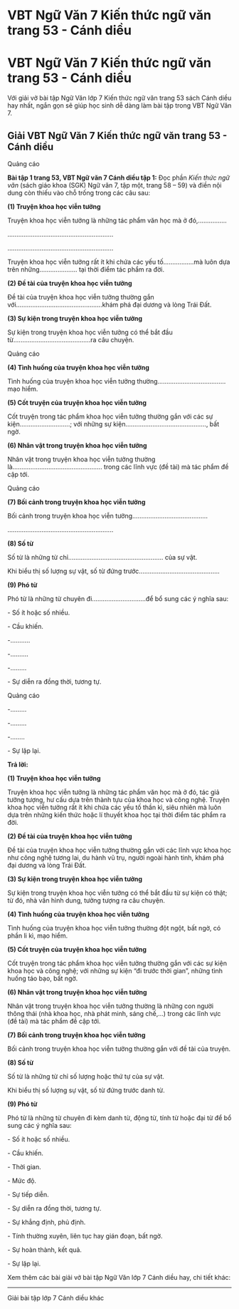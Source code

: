 # VBT Ngữ Văn 7 Kiến thức ngữ văn trang 53 - Cánh diều

# VBT Ngữ Văn 7 Kiến thức ngữ văn trang 53 - Cánh diều

Với giải vở bài tập Ngữ Văn lớp 7 Kiến thức ngữ văn trang 53 sách Cánh diều hay nhất, ngắn gọn sẽ giúp học sinh dễ dàng làm bài tập trong VBT Ngữ Văn 7.

## Giải VBT Ngữ Văn 7 Kiến thức ngữ văn trang 53 - Cánh diều

Quảng cáo

**Bài tập 1 trang 53, VBT Ngữ văn 7 Cánh diều tập 1:** Đọc phần _Kiến thức ngữ văn_ (sách giáo khoa (SGK) Ngữ văn 7, tập một, trang 58 – 59) và điền nội dung còn thiếu vào chỗ trống trong các câu sau:

**(1) Truyện khoa học viễn tưởng**

Truyện khoa học viễn tưởng là những tác phẩm văn học mà ở đó,................ 

........................................................... 

........................................................... 

Truyện khoa học viễn tưởng rất ít khi chứa các yếu tố.................mà luôn dựa trên những..................... tại thời điểm tác phẩm ra đời.

**(2) Đề tài của truyện khoa học viễn tưởng**

Đề tài của truyện khoa học viễn tưởng thường gắn với................................................khám phá đại dương và lòng Trái Đất.

**(3) Sự kiện trong truyện khoa học viễn tưởng**

Sự kiện trong truyện khoa học viễn tưởng có thể bắt đầu từ...........................................ra câu chuyện.

Quảng cáo

**(4) Tình huống của truyện khoa học viễn tưởng**

Tình huống của truyện khoa học viễn tưởng thường...................................... mạo hiểm.

**(5) Cốt truyện của truyện khoa học viễn tưởng**

Cốt truyện trong tác phẩm khoa học viễn tưởng thường gắn với các sự kiện............................; với những sự kiện............................................., bất ngờ.

**(6) Nhân vật trong truyện khoa học viễn tưởng**

Nhân vật trong truyện khoa học viễn tưởng thường là.................................................. trong các lĩnh vực (đề tài) mà tác phẩm đề cập tới.

Quảng cáo

**(7) Bối cảnh trong truyện khoa học viễn tưởng**

Bối cảnh trong truyện khoa học viễn tưởng.......................................... 

........................................................... 

**(8) Số từ**

Số từ là những từ chỉ..................................................... của sự vật.

Khi biểu thị số lượng sự vật, số từ đứng trước............................................. 

**(9) Phó từ**

Phó từ là những từ chuyên đi..............................để bổ sung các ý nghĩa sau:

\- Số ít hoặc số nhiều.

\- Cầu khiến.

-...........

-..........

-.........

\- Sự diễn ra đồng thời, tương tự.

Quảng cáo

-.........

-.........

-........

\- Sự lặp lại.

**Trả lời:**

**(1) Truyện khoa học viễn tưởng**

Truyện khoa học viễn tưởng là những tác phẩm văn học mà ở đó, tác giả tưởng tượng, hư cấu dựa trên thành tựu của khoa học và công nghệ. Truyện khoa học viễn tưởng rất ít khi chứa các yếu tố thần kì, siêu nhiên mà luôn dựa trên những kiến thức hoặc lí thuyết khoa học tại thời điểm tác phẩm ra đời.

**(2) Đề tài của truyện khoa học viễn tưởng**

Đề tài của truyện khoa học viễn tưởng thường gắn với các lĩnh vực khoa học như công nghệ tương lai, du hành vũ trụ, người ngoài hành tinh, khám phá đại dương và lòng Trái Đất.

**(3) Sự kiện trong truyện khoa học viễn tưởng**

Sự kiện trong truyện khoa học viễn tưởng có thể bắt đầu từ sự kiện có thật; từ đó, nhà văn hình dung, tưởng tượng ra câu chuyện.

**(4) Tình huống của truyện khoa học viễn tưởng**

Tình huống của truyện khoa học viễn tưởng thường đột ngột, bất ngờ, có phần li kì, mạo hiểm.

**(5) Cốt truyện của truyện khoa học viễn tưởng**

Cốt truyện trong tác phẩm khoa học viễn tưởng thường gắn với các sự kiện khoa học và công nghệ; với những sự kiện “đi trước thời gian”, những tình huống táo bạo, bất ngờ.

**(6) Nhân vật trong truyện khoa học viễn tưởng**

Nhân vật trong truyện khoa học viễn tưởng thường là những con người thông thái (nhà khoa học, nhà phát minh, sáng chế,...) trong các lĩnh vực (đề tài) mà tác phẩm đề cập tới.

**(7) Bối cảnh trong truyện khoa học viễn tưởng**

Bối cảnh trong truyện khoa học viễn tưởng thường gắn với đề tài của truyện.

**(8) Số từ**

Số từ là những từ chỉ số lượng hoặc thứ tự của sự vật.

Khi biểu thị số lượng sự vật, số từ đứng trước danh từ.

**(9) Phó từ**

Phó từ là những từ chuyên đi kèm danh từ, động từ, tính từ hoặc đại từ để bổ sung các ý nghĩa sau:

\- Số ít hoặc số nhiều.

\- Cầu khiến.

\- Thời gian.

\- Mức độ.

\- Sự tiếp diễn.

\- Sự diễn ra đồng thời, tương tự.

\- Sự khẳng định, phủ định.

\- Tính thường xuyên, liên tục hay gián đoạn, bất ngờ.

\- Sự hoàn thành, kết quả.

\- Sự lặp lại.

Xem thêm các bài giải vở bài tập Ngữ Văn lớp 7 Cánh diều hay, chi tiết khác:

* * *

Giải bài tập lớp 7 Cánh diều khác
